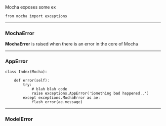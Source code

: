 

Mocha exposes some ex


    from mocha import exceptions

---

### MochaError

**MochaError** is raised when there is an error in the core of Mocha


---

### AppError


    class Index(Mocha):
        
        def error(self):
            try:
                # blah blah code
                raise exceptions.AppError('Something bad happened..')
            except exceptions.MochaError as ae:
                flash_error(ae.message)

---

### ModelError





